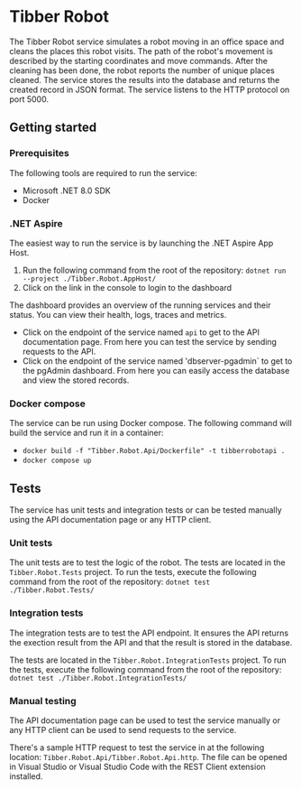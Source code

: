 # Tibber Robot

The Tibber Robot service simulates a robot moving in an office space
and cleans the places this robot visits. The path of the robot's movement is
described by the starting coordinates and move commands. After the cleaning has
been done, the robot reports the number of unique places cleaned. The service stores
the results into the database and returns the created record in JSON format. The
service listens to the HTTP protocol on port 5000.

## Getting started

### Prerequisites

The following tools are required to run the service:
- Microsoft .NET 8.0 SDK
- Docker

### .NET Aspire

The easiest way to run the service is by launching the .NET Aspire App Host.

1. Run the following command from the root of the repository:
`dotnet run --project ./Tibber.Robot.AppHost/`
2. Click on the link in the console to login to the dashboard

The dashboard provides an overview of the running services and their status. You can view their health, logs, traces and metrics.

- Click on the endpoint of the service named `api` to get to the API documentation page. From here you can test the service by sending requests to the API.
- Click on the endpoint of the service named 'dbserver-pgadmin` to get to the pgAdmin dashboard. From here you can easily access the database and view the stored records.

### Docker compose

The service can be run using Docker compose. The following command will build the service and run it in a container:

- `docker build -f "Tibber.Robot.Api/Dockerfile" -t tibberrobotapi .`
- `docker compose up`

## Tests

The service has unit tests and integration tests or can be tested manually using the API documentation page or any HTTP client.

### Unit tests

The unit tests are to test the logic of the robot. The tests are located in the `Tibber.Robot.Tests` project. To run the tests, execute the following command from the root of the repository: `dotnet test ./Tibber.Robot.Tests/`

### Integration tests

The integration tests are to test the API endpoint. It ensures the API returns the exection result from the API and that the result is stored in the database.

The tests are located in the `Tibber.Robot.IntegrationTests` project. To run the tests, execute the following command from the root of the repository: `dotnet test ./Tibber.Robot.IntegrationTests/`

### Manual testing

The API documentation page can be used to test the service manually or any HTTP client can be used to send requests to the service.

There's a sample HTTP request to test the service in at the following location: `Tibber.Robot.Api/Tibber.Robot.Api.http`. The file can be opened in Visual Studio or Visual Studio Code with the REST Client extension installed.